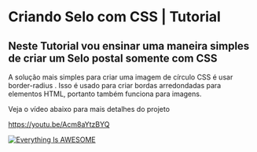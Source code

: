 <h1>Criando Selo com CSS | Tutorial</h1>

<h2>Neste Tutorial vou ensinar uma maneira simples de criar um Selo postal somente com CSS</h2>
A solução mais simples para criar uma imagem de círculo CSS é usar border-radius . Isso é usado para criar bordas arredondadas para elementos HTML, portanto também funciona para imagens.
 
 <br>
 
 Veja o vídeo abaixo para mais detalhes do projeto
 
 https://youtu.be/Acm8aYtzBYQ

[![Everything Is AWESOME](https://img.youtube.com/vi/Acm8aYtzBYQ/0.jpg)](https://youtu.be/Acm8aYtzBYQ "Everything Is AWESOME")
